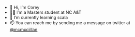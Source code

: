 - 👋 Hi, I’m Corey
- 💙💛 I’m a Masters student at NC A&T
- 🌱 I’m currently learning scala
- 📫 You can reach me by sending me a message on twitter at [@mcmxciillan](https://twitter.com/McMxciillan)

<!---
mcmxciillan/mcmxciillan is a ✨ special ✨ repository because its `README.md` (this file) appears on your GitHub profile.
You can click the Preview link to take a look at your changes.
--->
